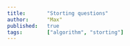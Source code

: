 ```yaml
---
title:       "Storting questions"
author:      "Max"
published:   true
tags:        ["algorithm", "storting"]
---
```

